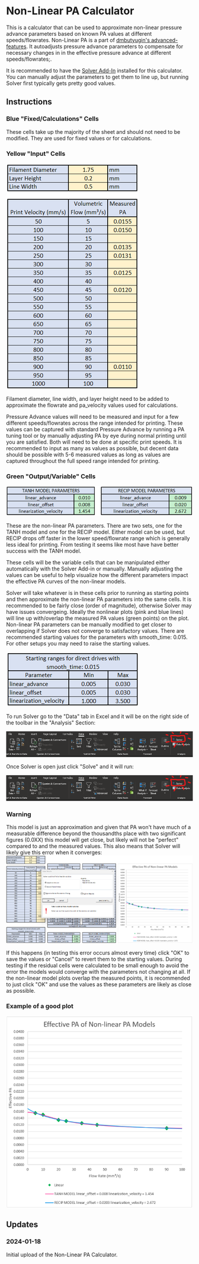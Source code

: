 # Non-Linear PA Calculator
This is a calculator that can be used to approximate non-linear pressure advance parameters based on known PA values at different speeds/flowrates.  Non-Linear PA is a part of [dmbutyugin's advanced-features](https://github.com/DangerKlippers/danger-klipper/pull/69).  It autoadjusts pressure advance parameters to compensate for necessary changes in in the effective pressure advance at different speeds/flowrates;.

It is recommended to have the [Solver Add-In](https://support.microsoft.com/en-us/office/load-the-solver-add-in-in-excel-612926fc-d53b-46b4-872c-e24772f078ca) installed for this calculator.  You can manually adjust the parameters to get them to line up, but running Solver first typically gets pretty good values.

## Instructions

### Blue "Fixed/Calculations" Cells
These cells take up the majority of the sheet and should not need to be modified.  They are used for fixed values or for calculations.

### Yellow "Input" Cells

![MP-Non-Linear-PA-Pic001](MP_Non-Linear_PA_Calculator/Images/yellow-inputs.png)

Filament diameter, line width, and layer height need to be added to approximate the flowrate and pa_velocity values used for calculations.

Pressure Advance values will need to be measured and input for a few different speeds/flowrates across the range intended for printing.  These values can be captured with standard Pressure Advance by running a PA tuning tool or by manually adjusting PA by eye during normal printing until you are satisfied.  Both will need to be done at specific print speeds.  It is recommended to input as many as values as possible, but decent data should be possible with 5-6 measured values as long as values are captured throughout the full speed range intended for printing.

### Green "Output/Variable" Cells

![MP-Non-Linear-PA-Pic002](MP_Non-Linear_PA_Calculator/Images/green-outputs.png)

These are the non-linear PA parameters.  There are two sets, one for the TANH model and one for the RECIP model.  Either model can be used, but RECIP drops off faster in the lower speed/flowrate range which is generally less ideal for printing.  From testing it seems like most have have better success with the TANH model.

These cells will be the variable cells that can be manipulated either automatically with the Solver Add-in or manually.  Manually adjusting the values can be useful to help visualize how the different parameters impact the effective PA curves of the non-linear models.

Solver will take whatever is in these cells prior to running as starting points and then approximate the non-linear PA parameters into the same cells.  It is recommended to be fairly close (order of magnitude), otherwise Solver may have issues convergeing.  Ideally the nonlinear plots (pink and blue lines) will line up with/overlap the measured PA values (green points) on the plot.  Non-linear PA parameters can be manually modified to get closer to overlapping if Solver does not converge to satisfactory values.  There are recommended starting values for the parameters with smooth_time: 0.015.  For other setups you may need to raise the starting values.

![MP-Non-Linear-PA-Pic003](MP_Non-Linear_PA_Calculator/Images/range.png)

To run Solver go to the "Data" tab in Excel and it will be on the right side of the toolbar in the "Analysis" Section:

![MP-Non-Linear-PA-Pic003](MP_Non-Linear_PA_Calculator/Images/solver-location.png)

Once Solver is open just click "Solve" and it will run:

![MP-Non-Linear-PA-Pic003](MP_Non-Linear_PA_Calculator/Images/solver-location.png)

### Warning
This model is just an approximation and given that PA won't have much of a measurable difference beyond the thousandths place with two significant figures (0.0XX) this model will get close, but likely will not be "perfect" compared to and the measured values.  This also means that Solver will likely give this error when it converges:
![MP-Non-Linear-PA-Pic003](MP_Non-Linear_PA_Calculator/Images/solver-error.png)

If this happens (in testing this error occurs almost every time) click "OK" to save the values or "Cancel" to revert them to the starting values.  During testing if the residual cells were calculated to be small enough to avoid the error the models would converge with the parameters not changing at all.  If the non-linear model plots overlap the measured points, it is recommended to just click "OK" and use the values as these parameters are likely as close as possible. 

### Example of a good plot

![MP-Non-Linear-PA-Pic003](MP_Non-Linear_PA_Calculator/Images/plot1.png)

## Updates

### 2024-01-18

Initial upload of the Non-Linear PA Calculator.
